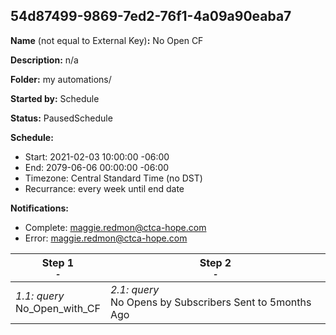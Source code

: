 ## 54d87499-9869-7ed2-76f1-4a09a90eaba7

**Name** (not equal to External Key)**:** No Open CF

**Description:** n/a

**Folder:** my automations/

**Started by:** Schedule

**Status:** PausedSchedule

**Schedule:**

* Start: 2021-02-03 10:00:00 -06:00
* End: 2079-06-06 00:00:00 -06:00
* Timezone: Central Standard Time (no DST)
* Recurrance: every week until end date

**Notifications:**

* Complete: maggie.redmon@ctca-hope.com
* Error: maggie.redmon@ctca-hope.com

| Step 1<br>_<small>-</small>_ | Step 2<br>_<small>-</small>_ |
| --- | --- |
| _1.1: query_<br>No_Open_with_CF | _2.1: query_<br>No Opens by Subscribers Sent to 5months Ago |
